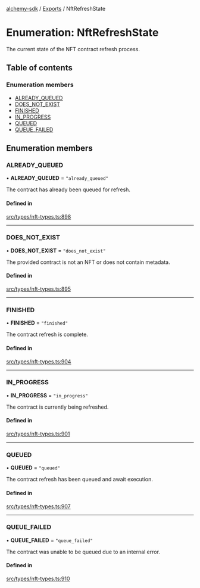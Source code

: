 [alchemy-sdk](../README.md) / [Exports](../modules.md) / NftRefreshState

# Enumeration: NftRefreshState

The current state of the NFT contract refresh process.

## Table of contents

### Enumeration members

- [ALREADY\_QUEUED](NftRefreshState.md#already_queued)
- [DOES\_NOT\_EXIST](NftRefreshState.md#does_not_exist)
- [FINISHED](NftRefreshState.md#finished)
- [IN\_PROGRESS](NftRefreshState.md#in_progress)
- [QUEUED](NftRefreshState.md#queued)
- [QUEUE\_FAILED](NftRefreshState.md#queue_failed)

## Enumeration members

### ALREADY\_QUEUED

• **ALREADY\_QUEUED** = `"already_queued"`

The contract has already been queued for refresh.

#### Defined in

[src/types/nft-types.ts:898](https://github.com/alchemyplatform/alchemy-sdk-js/blob/70f9997/src/types/nft-types.ts#L898)

___

### DOES\_NOT\_EXIST

• **DOES\_NOT\_EXIST** = `"does_not_exist"`

The provided contract is not an NFT or does not contain metadata.

#### Defined in

[src/types/nft-types.ts:895](https://github.com/alchemyplatform/alchemy-sdk-js/blob/70f9997/src/types/nft-types.ts#L895)

___

### FINISHED

• **FINISHED** = `"finished"`

The contract refresh is complete.

#### Defined in

[src/types/nft-types.ts:904](https://github.com/alchemyplatform/alchemy-sdk-js/blob/70f9997/src/types/nft-types.ts#L904)

___

### IN\_PROGRESS

• **IN\_PROGRESS** = `"in_progress"`

The contract is currently being refreshed.

#### Defined in

[src/types/nft-types.ts:901](https://github.com/alchemyplatform/alchemy-sdk-js/blob/70f9997/src/types/nft-types.ts#L901)

___

### QUEUED

• **QUEUED** = `"queued"`

The contract refresh has been queued and await execution.

#### Defined in

[src/types/nft-types.ts:907](https://github.com/alchemyplatform/alchemy-sdk-js/blob/70f9997/src/types/nft-types.ts#L907)

___

### QUEUE\_FAILED

• **QUEUE\_FAILED** = `"queue_failed"`

The contract was unable to be queued due to an internal error.

#### Defined in

[src/types/nft-types.ts:910](https://github.com/alchemyplatform/alchemy-sdk-js/blob/70f9997/src/types/nft-types.ts#L910)
